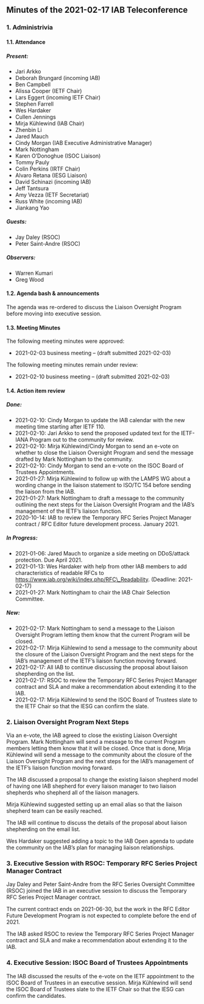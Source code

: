 
Minutes of the 2021-02-17 IAB Teleconference
--------------------------------------------


### 1. Administrivia


#### 1.1. Attendance


##### Present:


* Jari Arkko
* Deborah Brungard (incoming IAB)
* Ben Campbell
* Alissa Cooper (IETF Chair)
* Lars Eggert (incoming IETF Chair)
* Stephen Farrell
* Wes Hardaker
* Cullen Jennings
* Mirja Kühlewind (IAB Chair)
* Zhenbin Li
* Jared Mauch
* Cindy Morgan (IAB Executive Administrative Manager)
* Mark Nottingham
* Karen O’Donoghue (ISOC Liaison)
* Tommy Pauly
* Colin Perkins (IRTF Chair)
* Alvaro Retana (IESG Liaison)
* David Schinazi (incoming IAB)
* Jeff Tantsura
* Amy Vezza (IETF Secretariat)
* Russ White (incoming IAB)
* Jiankang Yao


##### Guests:


* Jay Daley (RSOC)
* Peter Saint-Andre (RSOC)


##### Observers:


* Warren Kumari
* Greg Wood


#### 1.2. Agenda bash & announcements


The agenda was re-ordered to discuss the Liaison Oversight Program before moving into executive session.


#### 1.3. Meeting Minutes


The following meeting minutes were approved:


* 2021-02-03 business meeting – (draft submitted 2021-02-03)


The following meeting minutes remain under review:


* 2021-02-10 business meeting – (draft submitted 2021-02-03)


#### 1.4. Action item review


##### Done:


* 2021-02-10: Cindy Morgan to update the IAB calendar with the new meeting time starting after IETF 110.
* 2021-02-10: Jari Arkko to send the proposed updated text for the IETF-IANA Program out to the community for review.
* 2021-02-10: Mirja Kühlewind/Cindy Morgan to send an e-vote on whether to close the Liaison Oversight Program and send the message drafted by Mark Nottingham to the community.
* 2021-02-10: Cindy Morgan to send an e-vote on the ISOC Board of Trustees Appointments.
* 2021-01-27: Mirja Kühlewind to follow up with the LAMPS WG about a wording change in the liaison statement to ISO/TC 154 before sending the liaison from the IAB.
* 2021-01-27: Mark Nottingham to draft a message to the community outlining the next steps for the Liaison Oversight Program and the IAB’s management of the IETF’s liaison function.
* 2020-10-14: IAB to review the Temporary RFC Series Project Manager contract / RFC Editor future development process. January 2021.


##### In Progress:


* 2021-01-06: Jared Mauch to organize a side meeting on DDoS/attack protection. Due April 2021.
* 2021-01-13: Wes Hardaker with help from other IAB members to add characteristics of readable RFCs to https://www.iab.org/wiki/index.php/RFC\_Readability. (Deadline: 2021-02-17)
* 2021-01-27: Mark Nottingham to chair the IAB Chair Selection Committee.


##### New:


* 2021-02-17: Mark Nottingham to send a message to the Liaison Oversight Program letting them know that the current Program will be closed.
* 2021-02-17: Mirja Kühlewind to send a message to the community about the closure of the Liaison Oversight Program and the next steps for the IAB’s management of the IETF’s liaison function moving forward.
* 2021-02-17: All IAB to continue discussing the proposal about liaison shepherding on the list.
* 2021-02-17: RSOC to review the Temporary RFC Series Project Manager contract and SLA and make a recommendation about extending it to the IAB.
* 2021-02-17: Mirja Kühlewind to send the ISOC Board of Trustees slate to the IETF Chair so that the IESG can confirm the slate.


### 2. Liaison Oversight Program Next Steps


Via an e-vote, the IAB agreed to close the existing Liaison Oversight Program. Mark Nottingham will send a message to the current Program members letting them know that it will be closed. Once that is done, Mirja Kühlewind will send a message to the community about the closure of the Liaison Oversight Program and the next steps for the IAB’s management of the IETF’s liaison function moving forward.


The IAB discussed a proposal to change the existing liaison shepherd model of having one IAB shepherd for every liaison manager to two liaison shepherds who shepherd all of the liaison managers.


Mirja Kühlewind suggested setting up an email alias so that the liaison shepherd team can be easily reached.


The IAB will continue to discuss the details of the proposal about liaison shepherding on the email list.


Wes Hardaker suggested adding a topic to the IAB Open agenda to update the community on the IAB’s plan for managing liaison relationships.


### 3. Executive Session with RSOC: Temporary RFC Series Project Manager Contract


Jay Daley and Peter Saint-Andre from the RFC Series Oversight Committee (RSOC) joined the IAB in an executive session to discuss the Temporary RFC Series Project Manager contract.


The current contract ends on 2021-06-30, but the work in the RFC Editor Future Development Program is not expected to complete before the end of 2021.


The IAB asked RSOC to review the Temporary RFC Series Project Manager contract and SLA and make a recommendation about extending it to the IAB.


### 4. Executive Session: ISOC Board of Trustees Appointments


The IAB discussed the results of the e-vote on the IETF appointment to the ISOC Board of Trustees in an executive session. Mirja Kühlewind will send the ISOC Board of Trustees slate to the IETF Chair so that the IESG can confirm the candidates.


